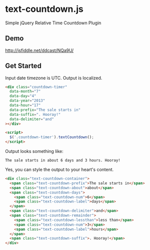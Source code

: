 # text-countdown.js

Simple jQuery Relative Time Countdown Plugin

## Demo
http://jsfiddle.net/ddcast/NQa9U/

## Get Started
Input date timezone is UTC. Output is localized.

```html
<div class="countdown-timer"
  data-month="7"
  data-day="4"
  data-year="2013"
  data-hour="17"
  data-prefix="The sale starts in"
  data-suffix=". Hooray!"
  data-delimiter="and"
></div>

<script>
  $('.countdown-timer').textCountdown();
</script>
```

Output looks something like:

```
The sale starts in about 6 days and 3 hours. Hooray!
```

Yes, you can style the output to your heart's content.

```html
<div class="text-countdown-container">
  <span class="text-countdown-prefix">The sale starts in</span>
  <span class="text-countdown-about">about</span>
  <span class="text-countdown-days">
    <span class="text-countdown-num">6</span>
    <span class="text-countdown-label">days</span>
  </span>
  <span class="text-countdown-delimiter">and</span>
  <span class="text-countdown-remainder">
    <span class="text-countdown-lessthan">less than</span>
    <span class="text-countdown-num">3</span>
    <span class="text-countdown-label">hours</span>
  </span>
  <span class="text-countdown-suffix">. Hooray!</span>
</div>
```